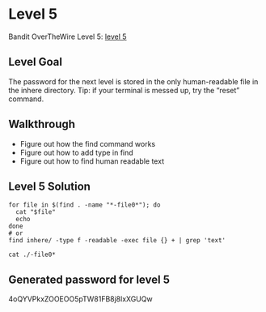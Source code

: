 # Level 5

Bandit OverTheWire Level 5: [level 5](https://overthewire.org/wargames/bandit/bandit5.html)

## **Level Goal**
The password for the next level is stored in the only human-readable file in the inhere directory. Tip: if your terminal is messed up, try the “reset” command.

## **Walkthrough**
- Figure out how the find command works
- Figure out how to add type in find 
- Figure out how to find human readable text

## **Level 5 Solution**
```shell
for file in $(find . -name "*-file0*"); do
  cat "$file"
  echo
done
# or 
find inhere/ -type f -readable -exec file {} + | grep 'text'

cat ./-file0*
```

## **Generated password for level 5**
4oQYVPkxZOOEOO5pTW81FB8j8lxXGUQw
